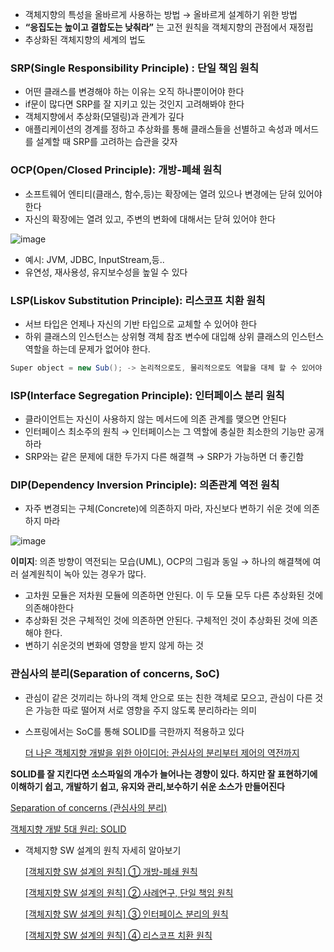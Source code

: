 - 객체지향의 특성을 올바르게 사용하는 방법 → 올바르게 설계하기 위한 방법
- **“응집도는 높이고 결합도는 낮춰라”** 는 고전 원칙을 객체지향의 관점에서 재정립
- 추상화된 객체지향의 세계의 법도

### **SRP**(Single Responsibility Principle) : 단일 책임 원칙

- 어떤 클래스를 변경해야 하는 이유는 오직 하나뿐이어야 한다
- if문이 많다면 SRP를 잘 지키고 있는 것인지 고려해봐야 한다
- 객체지향에서  추상화(모델링)과 관계가 깊다
- 애플리케이션의 경계를 정하고 추상화를 통해 클래스들을 선별하고 속성과 메서드를 설계할 때 SRP를 고려하는 습관을 갖자

### **OCP**(Open/Closed Principle): 개방-폐쇄 원칙

- 소프트웨어 엔티티(클래스, 함수,등)는 확장에는 열려 있으나 변경에는 닫혀 있어야 한다
- 자신의 확장에는 열려 있고, 주변의 변화에 대해서는 닫혀 있어야 한다

![image](https://github.com/JoosungKwon/oop-intro-for-spring/assets/99165624/1bcfdeb9-ccb8-4288-ba99-4a872cd88a5f)

- 예시: JVM, JDBC, InputStream,등..
- 유연성, 재사용성, 유지보수성을 높일 수 있다

### **LSP**(Liskov Substitution Principle): 리스코프 치환 원칙

- 서브 타입은 언제나 자신의 기반 타입으로 교체할 수 있어야 한다
- 하위 클래스의 인스턴스는 상위형 객체 참조 변수에 대입해 상위 클래스의 인스턴스 역할을 하는데 문제가 없어야 한다.

```java
Super object = new Sub(); -> 논리적으로도, 물리적으로도 역할을 대체 할 수 있어야 한다는 의미
```

### **ISP**(Interface Segregation Principle): 인터페이스 분리 원칙

- 클라이언트는 자신이 사용하지 않는 메서드에 의존 관계를 맺으면 안된다
- 인터페이스 최소주의 원칙 → 인터페이스는 그 역할에 충실한 최소한의 기능만 공개하라
- SRP와는 같은 문제에 대한 두가지 다른 해결책 → SRP가 가능하면 더 좋긴함

### **DIP**(Dependency Inversion Principle): 의존관계 역전 원칙

- 자주 변경되는 구체(Concrete)에 의존하지 마라, 자신보다 변하기 쉬운 것에 의존하지 마라

![image](https://github.com/JoosungKwon/oop-intro-for-spring/assets/99165624/7f5400be-8d74-4be6-b211-dd74a1c73815)

  **이미지**: 의존 방향이 역전되는 모습(UML), OCP의 그림과 동일 →  하나의 해결책에 여러 설계원칙이 녹아 있는 경우가 많다.

- 고차원 모듈은 저차원 모듈에 의존하면 안된다. 이 두 모듈 모두 다른 추상화된 것에 의존해야한다
- 추상화된 것은 구체적인 것에 의존하면 안된다. 구체적인 것이 추상화된 것에 의존해야 한다.
- 변하기 쉬운것의 변화에 영향을 받지 않게 하는 것

### 관심사의 분리(Separation of concerns, SoC)

- 관심이 같은 것끼리는 하나의 객체 안으로 또는 친한 객체로 모으고, 관심이 다른 것은 가능한 따로 떨어져 서로 영향을 주지 않도록 분리하라는 의미
- 스프링에서는 SoC를 통해 SOLID를 극한까지 적용하고 있다

  [더 나은 객체지향 개발을 위한 아이디어: 관심사의 분리부터 제어의 역전까지](https://teamdable.github.io/techblog/SoC-to-IoC)


**SOLID를 잘 지킨다면 소스파일의 개수가 늘어나는 경향이 있다. 하지만 잘 표현하기에 이해하기 쉽고, 개발하기 쉽고, 유지와 관리,보수하기 쉬운 소스가 만들어진다**

[Separation of concerns (관심사의 분리)](https://kaki104.tistory.com/725)

[객체지향 개발 5대 원리: SOLID](https://www.nextree.co.kr/p6960/)

- 객체지향 SW 설계의 원칙 자세히 알아보기

  [[객체지향 SW 설계의 원칙] ① 개방-폐쇄 원칙](https://zdnet.co.kr/view/?no=00000039134727)

  [[객체지향 SW 설계의 원칙] ② 사례연구, 단일 책임 원칙](https://zdnet.co.kr/view/?no=00000039135552)

  [[객체지향 SW 설계의 원칙] ③ 인터페이스 분리의 원칙](https://zdnet.co.kr/view/?no=00000039139151)

  [[객체지향 SW 설계의 원칙] ④ 리스코프 치환 원칙](https://zdnet.co.kr/view/?no=00000039137043)
